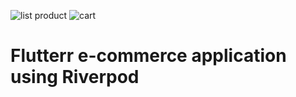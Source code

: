 ![list product](https://github.com/Islemtlb/ecommerce-application/assets/34422984/1e894373-fdf2-4d78-bae0-7baccfdfdf4a)
![cart](https://github.com/Islemtlb/ecommerce-application/assets/34422984/7d3ae12f-256e-4558-beec-2ddc52bd3698)
# Flutterr e-commerce application using Riverpod
